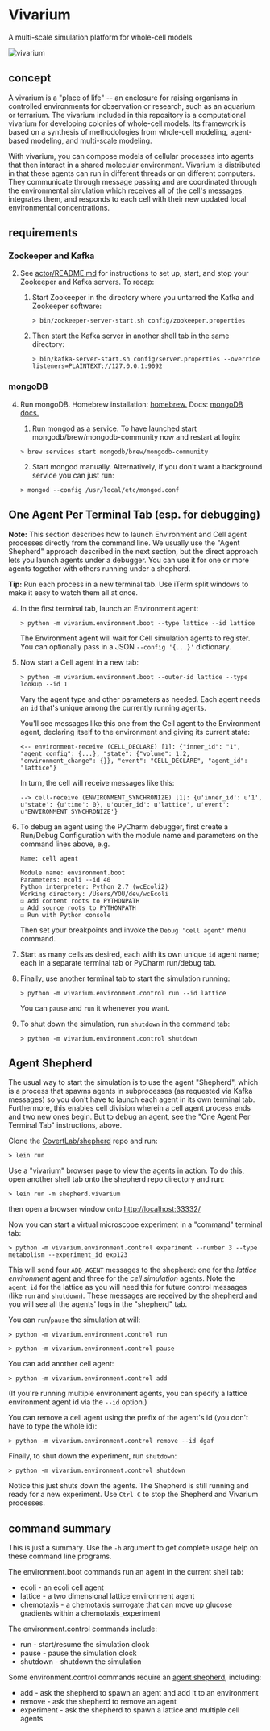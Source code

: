 # Vivarium

A multi-scale simulation platform for whole-cell models

![vivarium](https://user-images.githubusercontent.com/6809431/71849421-dc6b6c80-3086-11ea-932b-f292a9b78177.png)

## concept

A vivarium is a "place of life" -- an enclosure for raising organisms in controlled environments for observation or research, such as an aquarium or terrarium. 
The vivarium included in this repository is a computational vivarium for developing colonies of whole-cell models. 
Its framework is based on a synthesis of methodologies from whole-cell modeling, agent-based modeling, and multi-scale modeling.

With vivarium, you can compose models of cellular processes into agents that then interact in a shared molecular environment. 
Vivarium is distributed in that these agents can run in different threads or on different computers. 
They communicate through message passing and are coordinated through the environmental simulation which receives all of the cell's messages, integrates them, and responds to each cell with their new updated local environmental concentrations. 

## requirements

### Zookeeper and Kafka

2. See [actor/README.md](vivarium/actor/README.md) for instructions to set up, start, and stop your Zookeeper and Kafka servers. To recap:

   1. Start Zookeeper in the directory where you untarred the Kafka and Zookeeper software:

      `> bin/zookeeper-server-start.sh config/zookeeper.properties`

   2. Then start the Kafka server in another shell tab in the same directory:

      `> bin/kafka-server-start.sh config/server.properties --override listeners=PLAINTEXT://127.0.0.1:9092`

### mongoDB
    
4. Run mongoDB. Homebrew installation: [homebrew.](https://github.com/mongodb/homebrew-brew) Docs: [mongoDB docs.](https://docs.mongodb.com/manual/mongo/#start-the-mongo-shell-and-connect-to-mongodb)
    1. Run mongod as a service. To have launched start mongodb/brew/mongodb-community now and restart at login:
    
      `> brew services start mongodb/brew/mongodb-community`

    2. Start mongod manually. Alternatively, if you don't want a background service you can just run:
    
      `> mongod --config /usr/local/etc/mongod.conf`


## One Agent Per Terminal Tab (esp. for debugging)

**Note:** This section describes how to launch Environment and Cell agent processes directly
from the command line. We usually use the "Agent Shepherd" approach described in the next section,
but the direct approach lets you launch agents under a debugger. You can use it for one or more
agents together with others running under a shepherd.

**Tip:** Run each process in a new terminal tab. Use iTerm split windows to make it easy to watch them all at once.

4. In the first terminal tab, launch an Environment agent:

      `> python -m vivarium.environment.boot --type lattice --id lattice`

      The Environment agent will wait for Cell simulation agents to register.
      You can optionally pass in a JSON `--config '{...}'` dictionary.

5. Now start a Cell agent in a new tab:

   `> python -m vivarium.environment.boot --outer-id lattice --type lookup --id 1`

   Vary the agent type and other parameters as needed. Each agent needs an `id` that's unique among the
   currently running agents.

   You'll see messages like this one from the Cell agent to the Environment agent,
   declaring itself to the environment and giving its current state:

   `<-- environment-receive (CELL_DECLARE) [1]: {"inner_id": "1", "agent_config": {...}, "state": {"volume": 1.2, "environment_change": {}}, "event": "CELL_DECLARE", "agent_id": "lattice"}`

   In turn, the cell will receive messages like this:

   `--> cell-receive (ENVIRONMENT_SYNCHRONIZE) [1]: {u'inner_id': u'1', u'state': {u'time': 0}, u'outer_id': u'lattice', u'event': u'ENVIRONMENT_SYNCHRONIZE'}`

6. To debug an agent using the PyCharm debugger, first create a Run/Debug Configuration with the
module name and parameters on the command lines above, e.g.

   ```
   Name: cell agent
   
   Module name: environment.boot
   Parameters: ecoli --id 40
   Python interpreter: Python 2.7 (wcEcoli2)
   Working directory: /Users/YOU/dev/wcEcoli
   ☑︎ Add content roots to PYTHONPATH
   ☑︎ Add source roots to PYTHONPATH
   ☑︎ Run with Python console
   ```

   Then set your breakpoints and invoke the `Debug 'cell agent'` menu command.

6. Start as many cells as desired, each with its own unique `id` agent name; each in a
separate terminal tab or PyCharm run/debug tab.

7. Finally, use another terminal tab to start the simulation running:

   `> python -m vivarium.environment.control run --id lattice`

   You can `pause` and `run` it whenever you want.

8. To shut down the simulation, run `shutdown` in the command tab:

   `> python -m vivarium.environment.control shutdown`

## Agent Shepherd

The usual way to start the simulation is to use the agent "Shepherd", which is a process
that spawns agents in subprocesses (as requested via Kafka messages) so you don't have to
launch each agent in its own terminal tab.
Furthermore, this enables cell division wherein a cell agent process ends and two
new ones begin.
But to debug an agent, see the "One Agent Per Terminal Tab" instructions, above.

Clone the [CovertLab/shepherd](https://github.com/CovertLab/shepherd) repo and run:

   `> lein run`

Use a "vivarium" browser page to view the agents in action. To do this, open another shell
tab onto the shepherd repo directory and run:

   `> lein run -m shepherd.vivarium`

then open a browser window onto [http://localhost:33332/](http://localhost:33332/)

Now you can start a virtual microscope experiment in a "command" terminal tab:

   `> python -m vivarium.environment.control experiment --number 3 --type metabolism --experiment_id exp123`

This will send four `ADD_AGENT` messages to the shepherd: one for the _lattice environment_ agent and three for the _cell simulation_ agents. Note the `agent_id` for the lattice as you will need this for future control messages (like `run` and `shutdown`). These messages are received by the shepherd and you will see all the agents' logs in the "shepherd" tab.

You can `run`/`pause` the simulation at will:

   `> python -m vivarium.environment.control run`

   `> python -m vivarium.environment.control pause`

You can add another cell agent:

   `> python -m vivarium.environment.control add`

(If you're running multiple environment agents, you can specify a lattice environment agent id via the `--id` option.)

You can remove a cell agent using the prefix of the agent's id (you don't have to type the whole id):

   `> python -m vivarium.environment.control remove --id dgaf`

Finally, to shut down the experiment, run `shutdown`:

   `> python -m vivarium.environment.control shutdown`

Notice this just shuts down the agents. The Shepherd is still running and ready for a new experiment.
Use `Ctrl-C` to stop the Shepherd and Vivarium processes.

## command summary

This is just a summary.
Use the `-h` argument to get complete usage help on these command line programs.

The environment.boot commands run an agent in the current shell tab:

* ecoli - an ecoli cell agent
* lattice - a two dimensional lattice environment agent
* chemotaxis - a chemotaxis surrogate that can move up glucose gradients within a chemotaxis_experiment

The environment.control commands include:

* run - start/resume the simulation clock
* pause - pause the simulation clock
* shutdown - shutdown the simulation

Some environment.control commands require an [agent shepherd](https://github.com/CovertLab/shepherd), including:

* add - ask the shepherd to spawn an agent and add it to an environment
* remove - ask the shepherd to remove an agent
* experiment - ask the shepherd to spawn a lattice and multiple cell agents
